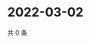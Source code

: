 # 2022-03-02

共 0 条

<!-- BEGIN WEIBO -->
<!-- 最后更新时间 Wed Mar 02 2022 06:09:15 GMT+0800 (China Standard Time) -->

<!-- END WEIBO -->
